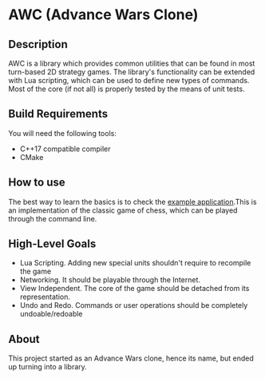 # AWC (Advance Wars Clone)

## Description

AWC is a library which provides common utilities that can be found in most turn-based 2D strategy games. The library's functionality can be extended with Lua scripting, which can be used to define
new types of commands. Most of the core (if not all) is properly tested by the means of unit tests.

## Build Requirements

You will need the following tools:

- C++17 compatible compiler
- CMake 

## How to use

The best way to learn the basics is to check the [example application](https://github.com/MartGon/CLIChess).This is an implementation of the classic game of chess, which can be played through the command line.

## High-Level Goals

- Lua Scripting. Adding new special units shouldn't require to recompile the game
- Networking. It should be playable through the Internet.
- View Independent. The core of the game should be detached from its representation.
- Undo and Redo. Commands or user operations should be completely undoable/redoable

## About

This project started as an Advance Wars clone, hence its name, but ended up turning into a library.
